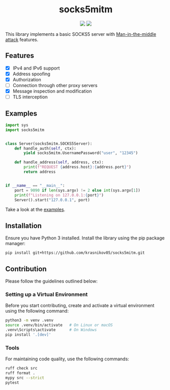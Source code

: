<div align="center">
<h1>socks5mitm</h1>
<a href="https://opensource.org/licenses/MIT)"><img src="https://img.shields.io/badge/License-MIT-yellow.svg?style=for-the-badge"></a>
<img src="https://img.shields.io/github/v/tag/krasnikov05/socks5mitm?style=for-the-badge&label=version">
</div>

This library implements a basic SOCKS5 server with [Man-in-the-middle attack](https://en.wikipedia.org/wiki/Man-in-the-middle_attack) features.

Features
--------
- [x] IPv4 and IPv6 support
- [x] Address spoofing
- [x] Authorization
- [ ] Connection through other proxy servers
- [x] Message inspection and modification
- [ ] TLS interception

Examples
--------

```python
import sys
import socks5mitm


class Server(socks5mitm.SOCKS5Server):
    def handle_auth(self, ctx):
        yield socks5mitm.UsernamePassword("user", "12345")

    def handle_address(self, address, ctx):
        print(f"REQUEST {address.host}:{address.port}")
        return address


if __name__ == "__main__":
    port = 9090 if len(sys.argv) != 2 else int(sys.argv[1])
    print(f"Listening on 127.0.0.1:{port}")
    Server().start("127.0.0.1", port)
```

Take a look at the [examples](https://github.com/Krasnikov05/socks5mitm/tree/main/examples).

Installation
------------
Ensure you have Python 3 installed. Install the library using the pip package manager:
```sh
pip install git+https://github.com/krasnikov05/socks5mitm.git
```

Contribution
------------

Please follow the guidelines outlined below:

### Setting up a Virtual Environment

Before you start contributing, create and activate a virtual environment using the following command:

```sh
python3 -m venv .venv
source .venv/bin/activate   # On Linux or macOS
.venv\Scripts\activate      # On Windows
pip install '.[dev]'
```

### Tools

For maintaining code quality, use the following commands:

```sh
ruff check src
ruff format .
mypy src --strict
pytest
```
